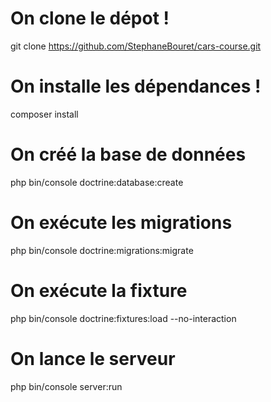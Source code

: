 # On clone le dépot !
git clone https://github.com/StephaneBouret/cars-course.git

# On installe les dépendances !
composer install 

# On créé la base de données
php bin/console doctrine:database:create

# On exécute les migrations
php bin/console doctrine:migrations:migrate

# On exécute la fixture
php bin/console doctrine:fixtures:load --no-interaction

# On lance le serveur
php bin/console server:run
